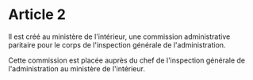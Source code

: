 # Article 2

Il est créé au ministère de l'intérieur, une commission administrative paritaire pour le corps de l'inspection générale de l'administration.

Cette commission est placée auprès du chef de l'inspection générale de l'administration au ministère de l'intérieur.

